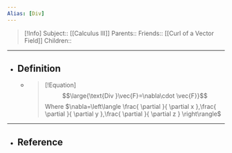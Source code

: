 ```yaml
---
Alias: [Div]
---
```

> [!Info]
> Subject:: [[Calculus III]]
> Parents:: 
> Friends:: [[Curl of a Vector Field]]
> Children:: 
---
- ## Definition
	- > [!Equation]
	  > $$\large{\text{Div }\vec{F}=\nabla\cdot \vec{F}}$$
	  > Where $\nabla=\left\langle \frac{ \partial  }{ \partial x },\frac{ \partial  }{ \partial y },\frac{ \partial  }{ \partial z } \right\rangle$
---
- ## Reference